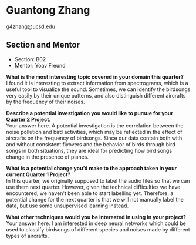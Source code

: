 # Guantong Zhang
g4zhang@ucsd.edu

## Section and Mentor
- Section: B02
- Mentor: Yoav Freund

**What is the most interesting topic covered in your domain this quarter?**  
I found it is interesting to extract information from spectrograms, which is a useful tool to visualize the sound. Sometimes, we can identify the birdsongs very easily by their unique patterns, and also distinguish different aircrafts by the frequency of their noises.

**Describe a potential investigation you would like to pursue for your Quarter 2 Project.**  
Your answer here.
A potential investigation is the correlation between the noise pollution and bird activities, which may be reflected in the effect of aircrafts on the frequency of birdsongs. Since our data contain both with and without consistent flyovers and the behavior of birds through bird songs in both situations, they are ideal for predicting how bird songs change in the presence of planes.

**What is a potential change you’d make to the approach taken in your current Quarter 1 Project?**  
In this quarter, we originally supposed to label the audio files so that we can use them next quarter. However, given the technical difficulties we have encountered, we haven't been able to start labelling yet. Therefore, a potential change for the next quarter is that we will not manually label the data, but use some unsupervised learning instead.

**What other techniques would you be interested in using in your project?**  
Your answer here.
I am interested in deep neural networks which could be used to classify birdsongs of different species and noises made by different types of aircrafts.

